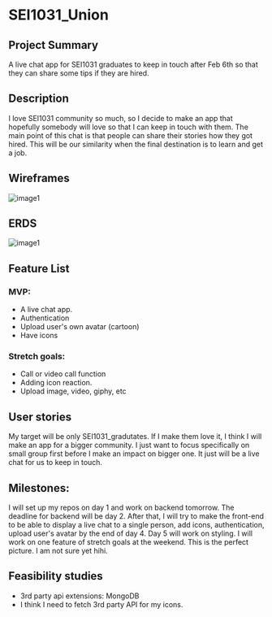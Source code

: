 # SEI1031_Union
## Project Summary
A live chat app for SEI1031 graduates to keep in touch after Feb 6th so that they can share some tips if they are hired.
## Description
I love SEI1031 community so much, so I decide to make an app that hopefully somebody will love so that I can keep in touch with them. The main point of this chat is that people can share their stories how they got hired. This will be our similarity when the final destination is to learn and get a job.
## Wireframes
![image1](https://i.imgur.com/XWsJkr8.png)
## ERDS
![image1](https://i.imgur.com/1HI2ouy.png)
## Feature List
### MVP:
+ A live chat app.
+ Authentication
+ Upload user's own avatar (cartoon)
+ Have icons
### Stretch goals:
+ Call or video call function
+ Adding icon reaction.
+ Upload image, video, giphy, etc
## User stories
My target will be only SEI1031_gradutates. If I make them love it, I think I will make an app for a bigger community. I just want to focus specifically on small group first before I make an impact on bigger one. It just will be a live chat for us to keep in touch.
## Milestones:
I will set up my repos on day 1 and work on backend tomorrow. The deadline for backend will be day 2. After that, I will try to make the front-end to be able to display a live chat to a single person, add icons, authentication, upload user's avatar by the end of day 4. Day 5 will work on styling. I will work on one feature of stretch goals at the weekend. This is the perfect picture. I am not sure yet hihi.
## Feasibility studies
+ 3rd party api extensions: MongoDB
+ I think I need to fetch 3rd party API for my icons.